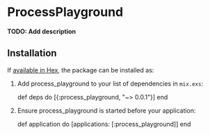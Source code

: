 # ProcessPlayground

**TODO: Add description**

## Installation

If [available in Hex](https://hex.pm/docs/publish), the package can be installed as:

  1. Add process_playground to your list of dependencies in `mix.exs`:

        def deps do
          [{:process_playground, "~> 0.0.1"}]
        end

  2. Ensure process_playground is started before your application:

        def application do
          [applications: [:process_playground]]
        end
